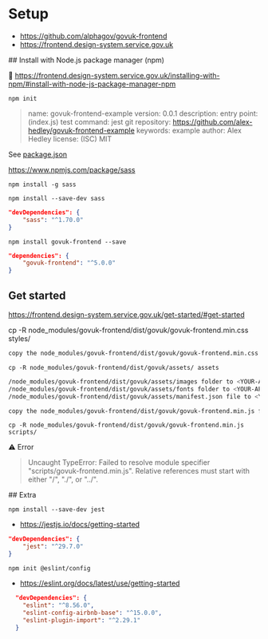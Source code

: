 # Setup

- https://github.com/alphagov/govuk-frontend
- https://frontend.design-system.service.gov.uk

## Install with Node.js package manager (npm)

🔗 https://frontend.design-system.service.gov.uk/installing-with-npm/#install-with-node-js-package-manager-npm

`npm init`

> name: govuk-frontend-example
> version: 0.0.1
> description: <blank>
> entry point: (index.js)
> test command: jest
> git repository: https://github.com/alex-hedley/govuk-frontend-example
> keywords: example
> author: Alex Hedley
> license: (ISC) MIT

See [package.json](../src/package.json)


https://www.npmjs.com/package/sass

`npm install -g sass`

`npm install --save-dev sass`

```json
"devDependencies": {
    "sass": "^1.70.0"
}
```

`npm install govuk-frontend --save`

```json
"dependencies": {
    "govuk-frontend": "^5.0.0"
}
```

## Get started

https://frontend.design-system.service.gov.uk/get-started/#get-started

cp -R node_modules/govuk-frontend/dist/govuk/govuk-frontend.min.css styles/

```bash
copy the node_modules/govuk-frontend/dist/govuk/govuk-frontend.min.css file into your application
```

`cp -R node_modules/govuk-frontend/dist/govuk/assets/ assets`

```bash
/node_modules/govuk-frontend/dist/govuk/assets/images folder to <YOUR-APP>/assets/images
/node_modules/govuk-frontend/dist/govuk/assets/fonts folder to <YOUR-APP>/assets/fonts
/node_modules/govuk-frontend/dist/govuk/assets/manifest.json file to <YOUR-APP>/assets
```

```bash
copy the node_modules/govuk-frontend/dist/govuk/govuk-frontend.min.js file into your application
```

`cp -R node_modules/govuk-frontend/dist/govuk/govuk-frontend.min.js scripts/`

⚠️ Error

> Uncaught TypeError: Failed to resolve module specifier "scripts/govuk-frontend.min.js". Relative references must start with either "/", "./", or "../".

## Extra

`npm install --save-dev jest`

- https://jestjs.io/docs/getting-started

```json
"devDependencies": {
    "jest": "^29.7.0"
}
```

`npm init @eslint/config`

- https://eslint.org/docs/latest/use/getting-started

```json
  "devDependencies": {
    "eslint": "^8.56.0",
    "eslint-config-airbnb-base": "^15.0.0",
    "eslint-plugin-import": "^2.29.1"
  }
```
